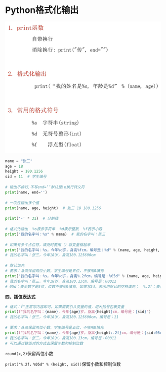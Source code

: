 # Python格式化输出

<img src="09_Python格式化输出.assets/image-20240926220541577.png" alt="image-20240926220541577" style="zoom:50%;" /> 

```python
name = "张三"
age = 18
height = 180.1256
sid = 11  # 学生编号

# 输出不换行,不写end=‘’默认是\n换行转义符
print(name, end='')

# 一次性输出多个值
print(name, age, height)  # 张三 18 180.1256

print('-' * 31)  # 分割线

# 格式化输出  %s表示字符串  %d表示整数  %f表示小数
print("我的名字叫：%s" % name)  # 我的名字叫：张三

# 如果有多个占位符，填充时要用（）将变量框起来
print("我的名字叫：%s，今年%d岁，身高%fcm，编号是：%d" % (name, age, height, sid))
# 我的名字叫：张三，今年18岁，身高180.125600cm

# 默认填充
# 要求：身高保留两位小数，学生编号是五位，不够用0填充
print("我的名字叫：%s，今年%d岁，身高%.2fcm，编号是：%05d" % (name, age, height, sid))
# 我的名字叫：张三，今年18岁，身高180.13cm，编号是：00011
# 05d：表示数字是5位，位数不够用0填充，如果写5d，表示用默认的空格填充；  %.2f：表示保留两位小数
```



**四、插值表达式**

```python
# 格式：f"正常写内容即可，如果需要引入变量的值，用大括号包裹变量
print(f"我的名字叫：{name}，今年{age}岁，身高{height}cm，编号是：{sid}")
# 我的名字叫：张三，今年18岁，身高180.125600cm，编号是：11

# 要求：身高保留两位小数，学生编号是五位，不够用0填充
print(f"我的名字叫：{name}，今年{age}岁，身高{height:.2f}cm，编号是：{sid:05d}")
# 我的名字叫：张三，今年18岁，身高180.13cm，编号是：00011
# 可以通过键值对的方式去保留小数和控制位数
```





`round(x,2)`保留两位小数

`print("%.2f，%05d" % (height, sid))`保留小数和控制位数



















